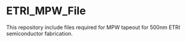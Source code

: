 # ETRI_MPW_File


This repository include files required for MPW tapeout for 500nm ETRI semiconductor fabrication.

